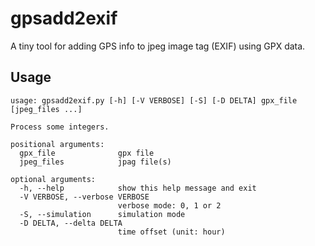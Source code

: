 # gpsadd2exif
A tiny tool for adding GPS info to jpeg image tag (EXIF) using GPX data.

## Usage
```
usage: gpsadd2exif.py [-h] [-V VERBOSE] [-S] [-D DELTA] gpx_file [jpeg_files ...]

Process some integers.

positional arguments:
  gpx_file              gpx file
  jpeg_files            jpag file(s)

optional arguments:
  -h, --help            show this help message and exit
  -V VERBOSE, --verbose VERBOSE
                        verbose mode: 0, 1 or 2
  -S, --simulation      simulation mode
  -D DELTA, --delta DELTA
                        time offset (unit: hour)
```
